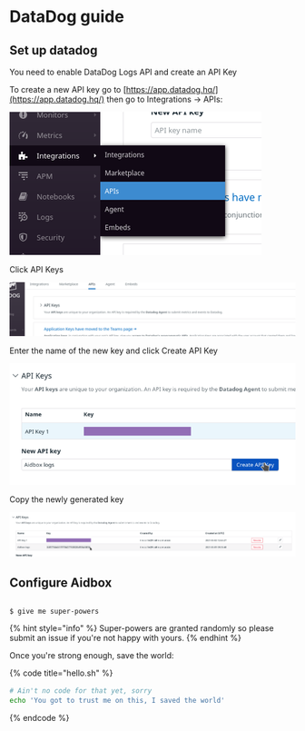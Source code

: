 # DataDog guide

## Set up datadog

You need to enable DataDog Logs API and create an API Key

To create a new API key go to [https://app.datadog.hq/](https://app.datadog.hq/) then go to Integrations -&gt; APIs:

![](../../.gitbook/assets/image%20%286%29.png)

Click API Keys

![](../../.gitbook/assets/image%20%2811%29.png)

Enter the name of the new key and click Create API Key

![](../../.gitbook/assets/image%20%2817%29.png)

Copy the newly generated key

![](../../.gitbook/assets/image%20%2815%29.png)

## Configure Aidbox



##  



```
$ give me super-powers
```

{% hint style="info" %}
 Super-powers are granted randomly so please submit an issue if you're not happy with yours.
{% endhint %}

Once you're strong enough, save the world:

{% code title="hello.sh" %}
```bash
# Ain't no code for that yet, sorry
echo 'You got to trust me on this, I saved the world'
```
{% endcode %}



